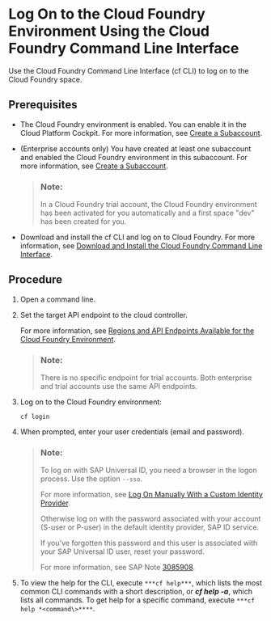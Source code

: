 <!-- loio7a37d66c2e7d401db4980db0cd74aa6b -->

# Log On to the Cloud Foundry Environment Using the Cloud Foundry Command Line Interface

Use the Cloud Foundry Command Line Interface \(cf CLI\) to log on to the Cloud Foundry space.



<a name="loio7a37d66c2e7d401db4980db0cd74aa6b__prereq_dxb_jzc_wbb"/>

## Prerequisites

-   The Cloud Foundry environment is enabled. You can enable it in the Cloud Platform Cockpit. For more information, see [Create a Subaccount](Create_a_Subaccount_05280a1.md).

-   \(Enterprise accounts only\) You have created at least one subaccount and enabled the Cloud Foundry environment in this subaccount. For more information, see [Create a Subaccount](Create_a_Subaccount_05280a1.md).

    > ### Note:  
    > In a Cloud Foundry trial account, the Cloud Foundry environment has been activated for you automatically and a first space "dev" has been created for you.

-   Download and install the cf CLI and log on to Cloud Foundry. For more information, see [Download and Install the Cloud Foundry Command Line Interface](Download_and_Install_the_Cloud_Foundry_Command_Line_Interface_4ef907a.md).




<a name="loio7a37d66c2e7d401db4980db0cd74aa6b__steps_k1g_2cc_nbb"/>

## Procedure

1.  Open a command line.

2.  Set the target API endpoint to the cloud controller.

    For more information, see [Regions and API Endpoints Available for the Cloud Foundry Environment](../10-concepts/Regions_350356d.md#loiof344a57233d34199b2123b9620d0bb41).

    > ### Note:  
    > There is no specific endpoint for trial accounts. Both enterprise and trial accounts use the same API endpoints.

     

3.  Log on to the Cloud Foundry environment:

    ```
    cf login
    ```

4.  When prompted, enter your user credentials \(email and password\). 

    > ### Note:  
    > To log on with SAP Universal ID, you need a browser in the logon process. Use the option `--sso`.
    > 
    > For more information, see [Log On Manually With a Custom Identity Provider](Log_On_Manually_With_a_Custom_Identity_Provider_e1009b4.md).
    > 
    > Otherwise log on with the password associated with your account \(S-user or P-user\) in the default identity provider, SAP ID service.
    > 
    > If you've forgotten this password and this user is associated with your SAP Universal ID user, reset your password.
    > 
    > For more information, see SAP Note [3085908](https://launchpad.support.sap.com/#/notes/3085908).

5.  To view the help for the CLI, execute `***cf help***`, which lists the most common CLI commands with a short description, or ***cf help -a***, which lists all commands. To get help for a specific command, execute `***cf help *<command\>****`.


